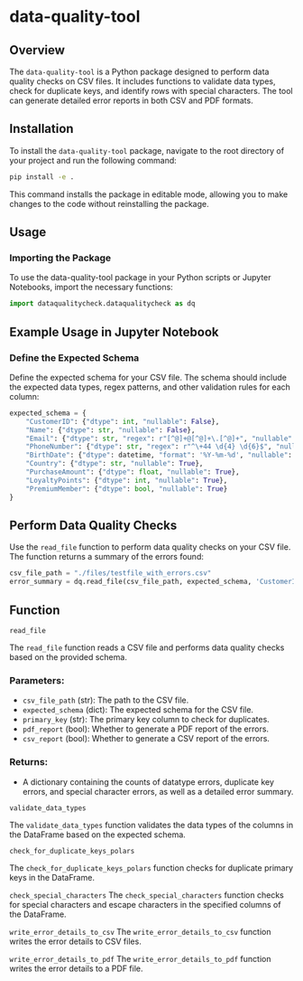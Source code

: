 # data-quality-tool

## Overview

The `data-quality-tool` is a Python package designed to perform data quality checks on CSV files. It includes functions to validate data types, check for duplicate keys, and identify rows with special characters. The tool can generate detailed error reports in both CSV and PDF formats.

## Installation

To install the `data-quality-tool` package, navigate to the root directory of your project and run the following command:

```sh
pip install -e .
```

This command installs the package in editable mode, allowing you to make changes to the code without reinstalling the package.

## Usage

### Importing the Package
To use the data-quality-tool package in your Python scripts or Jupyter Notebooks, import the necessary functions:

```python
import dataqualitycheck.dataqualitycheck as dq
```

## Example Usage in Jupyter Notebook

### Define the Expected Schema

Define the expected schema for your CSV file. The schema should include the expected data types, regex patterns, and other validation rules for each column:

```python
expected_schema = {
    "CustomerID": {"dtype": int, "nullable": False},
    "Name": {"dtype": str, "nullable": False},
    "Email": {"dtype": str, "regex": r"[^@]+@[^@]+\.[^@]+", "nullable": True},
    "PhoneNumber": {"dtype": str, "regex": r"^\+44 \d{4} \d{6}$", "nullable": True},
    "BirthDate": {"dtype": datetime, "format": '%Y-%m-%d', "nullable": True},
    "Country": {"dtype": str, "nullable": True},
    "PurchaseAmount": {"dtype": float, "nullable": True},
    "LoyaltyPoints": {"dtype": int, "nullable": True},
    "PremiumMember": {"dtype": bool, "nullable": True}
}
```
## Perform Data Quality Checks
Use the `read_file` function to perform data quality checks on your CSV file. The function returns a summary of the errors found:

```python
csv_file_path = "./files/testfile_with_errors.csv"
error_summary = dq.read_file(csv_file_path, expected_schema, 'CustomerID', pdf_report=True, csv_report=True)
```
## Function
`read_file`

The `read_file` function reads a CSV file and performs data quality checks based on the provided schema.

### Parameters:

* `csv_file_path` (str): The path to the CSV file.
* `expected_schema` (dict): The expected schema for the CSV file.
* `primary_key` (str): The primary key column to check for duplicates.
* `pdf_report` (bool): Whether to generate a PDF report of the errors.
* `csv_report` (bool): Whether to generate a CSV report of the errors.

### Returns:

* A dictionary containing the counts of datatype errors, duplicate key errors, and special character errors, as well as a detailed error summary.

`validate_data_types`

The `validate_data_types` function validates the data types of the columns in the DataFrame based on the expected schema.

`check_for_duplicate_keys_polars`
 
 The `check_for_duplicate_keys_polars` function checks for duplicate primary keys in the DataFrame.

`check_special_characters`
The `check_special_characters` function checks for special characters and escape characters in the specified columns of the DataFrame.

`write_error_details_to_csv`
The `write_error_details_to_csv` function writes the error details to CSV files.

`write_error_details_to_pdf`
The `write_error_details_to_pdf` function writes the error details to a PDF file.
